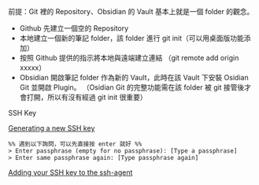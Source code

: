 
前提：Git 裡的 Repository、Obsidian 的 Vault 基本上就是一個 folder 的觀念。 

- Github 先建立一個空的 Repository
- 本地建立一個新的筆記 folder，該 folder 進行 git init（可以用桌面版功能添加）
- 按照 Github 提供的指示將本地與遠端建立連結 （git remote add origin xxxxx）
- Obsidian 開啟筆記 folder 作為新的 Vault，此時在該 Vault 下安裝 Osidian Git 並開啟 Plugin。
	（Osidian Git 的完整功能需在該 folder 被 git 接管後才會打開，所以有沒有經過 git init 很重要）

SSH Key

[ Generating a new SSH key](https://docs.github.com/en/authentication/connecting-to-github-with-ssh/generating-a-new-ssh-key-and-adding-it-to-the-ssh-agent#generating-a-new-ssh-key)
``` shell
%% 遇到以下詢問，可以先直接按 enter 就好 %%
> Enter passphrase (empty for no passphrase): [Type a passphrase]
> Enter same passphrase again: [Type passphrase again]
```

 [Adding your SSH key to the ssh-agent](https://docs.github.com/en/authentication/connecting-to-github-with-ssh/generating-a-new-ssh-key-and-adding-it-to-the-ssh-agent#adding-your-ssh-key-to-the-ssh-agent)
